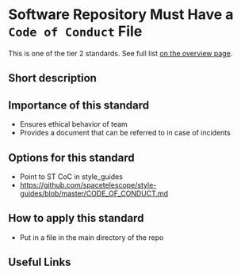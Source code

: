 # Software Repository Must Have a ``Code of Conduct`` File

This is one of the tier 2 standards. See full list [on the overview page](README.md).

## Short description


## Importance of this standard

- Ensures ethical behavior of team
- Provides a document that can be referred to in case of incidents


## Options for this standard

- Point to ST CoC in style_guides
- https://github.com/spacetelescope/style-guides/blob/master/CODE_OF_CONDUCT.md


## How to apply this standard

- Put in a file in the main directory of the repo


## Useful Links

